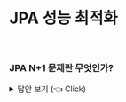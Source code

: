 # JPA 성능 최적화  
<br>

### JPA N+1 문제란 무엇인가?

<details>
   <summary> 답안 보기 (👈 Click)</summary>
<br />
[참고: 자바 ORM 표준 JPA 프로그래밍] 
  
+ JPA로 애플리케이션을 개발할 때, 성능상 가장 주의해야 하는 것이 N+1문제입니다. <br> 
  
  ```
  @Entity
  public class Member{
  
    @Id @GeneratedValue
    private Long id;
  
    @OneToMany(mappedBy = "member", fetch = FetchType.EAGER)
    private List<Order> orders = new ArrayList<Order>(); 
  
  }
  ```
  
  ```
  @Entity
  @Table(name = "ORDERS")
  public class Order{
  
   @Id @GeneratedValue
   private Long id;
  
   @ManyToOne
   private Member member;
 ```
  
 회원과 주문 정보는 1:N, N:1 양방향 연관관계입니다. <br> 
 그리고 회원이 참조하는 주문정보인 Member.orders를 즉시 로딩으로 설정했습니다. <br>   
   
</details>

-----------------------
  
 ### 즉시 로딩과 N+1문제는 어떻게 연관되는가?

<details>
   <summary> 답안 보기 (👈 Click)</summary>
<br />
[참고: 자바 ORM 표준 JPA 프로그래밍] 
 
+ 특정 회원 하나를 em.find() 메소드로 조회하면, 즉시 로딩으로 설정한 주문정보도 함께 조회합니다. <br>
  ```
   em.find(Member.class, id); 
  ```
  실행된 SQL은 다음과 같습니다. 
  ```
   SELECT M.*, O.*
   FROM
     MEMBER M 
   OUTER JOIN ORDERS O ON M.ID = O.MEMBER_ID
  ```
  여기서 함께 조회하는 방법이 중요한데, SQL을 두 번 실행하는 것이 아니라 조인을 사용해서 한 번의 SQL로 회원과 주문정보를 함께 조회합니다. <br> 
  여기까지만 보면 즉시 로딩이 상당히 좋아보입니다. <br> 
  문제는 JPQL을 사용할 때 발생합니다. <br> 
  다음 코드를 봅시다. <br> 
  
  ```
  List<Member> members = em.createQuery("select m from Member m", Member.class).getResultList(); 
  ```
  
  JPQL을 실행하면 JPA는 이것을 분석해서 SQL을 생성합니다. <br> 
  이 때는, 즉시 로딩과 지연 로딩에 대해서 전혀 신경 쓰지 않고, JPQL만 사용해서 SQL을 생성합니다. <br> 
  따라서 다음과 같은 SQL이 실행됩니다. <br> 
  ```
    SELECT * FROM MEMBER;
  ```
  SQL의 실행 결과로 먼저 회원 엔티티를 애플리케이션에 로딩합니다. <br> 
  그런데 회원 엔티티와 연관된 주문 컬렉션이 즉시 로딩으로 설정되어 있으므로, <br> 
  JPA는 주문 컬렉션을 즉시 로딩하려고 다음 SQL을 추가로 실행합니다. <br> 
  ```
    SELECT * FROM ORDERS WHERE MEMBER_ID=?
  ```
  조회된 회원이 하나면 이렇게 총 2번의 SQL을 실행하지만, 조회된 회원이 5명이라면 어떻게 될까? <br> 
  
  ```
   SELECT * FROM MEMBER;
   SELECT * FROM ORDERS WHERE MEMBER_ID = 1; // 회원과 연관된 주문
   SELECT * FROM ORDERS WHERE MEMBER_ID = 2; // 회원과 연관된 주문
   SELECT * FROM ORDERS WHERE MEMBER_ID = 3; // 회원과 연관된 주문
   SELECT * FROM ORDERS WHERE MEMBER_ID = 4; // 회원과 연관된 주문
   SELECT * FROM ORDERS WHERE MEMBER_ID = 5; // 회원과 연관된 주문
  ```
  먼저 회원 조회 SQL로 5명의 회원 엔티티를 조회했습니다. <br> 
  그리고 조회한 각각의 회원 엔티티와 연관된 주문 컬렉션을 즉시 조회하려고 <br>
  총 5번의 SQL을 추가로 실행했습니다. <br> 
  이처럼 처음 실행한 SQL의 결과 수만큼 추가로 SQL을 실행하는 것을 N+1문제라 합니다. <br> 
  즉시 로딩은 JPQL을 실행할 때 N+1문제가 발생할 수 있습니다. 
  
</details>

----------------------- 
